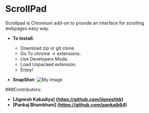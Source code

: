 ScrollPad
=========

Scrollpad is Chromium add-on to provide an interface for scrolling webpages easy way.

* **To Install:**
  - Download zip or git clone.
  - Go To chrome -> extensions.
  - Use Developers Mode.
  - Load Unpacked extension.
  - Enjoy!

* **SnapShot:**
![My image](https://raw.github.com/jigneshhk/ScrollPad/master/assets/images/scrollpad.png)

###Contributors:

 - **[Jignesh Kakadiya] (https://github.com/jigneshhk)**
 - **[Pankaj Bhambhani] (https://github.com/pankajb64)**

